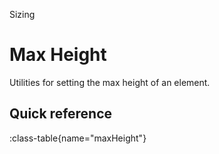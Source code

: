 <span text-primary fw-600>Sizing</span>

# Max Height

Utilities for setting the max height of an element.

## Quick reference

:class-table{name="maxHeight"}
